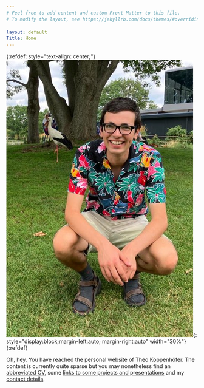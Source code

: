 ```yaml
---
# Feel free to add content and custom Front Matter to this file.
# To modify the layout, see https://jekyllrb.com/docs/themes/#overriding-theme-defaults

layout: default
Title: Home
---
```


{:refdef: style="text-align: center;"}
![Me on a dune](/assets/meInBuga.jpeg){: style="display:block;margin-left:auto; margin-right:auto" width="30%"}
{:refdef}

Oh, hey. You have reached the personal website of Theo Koppenhöfer. The content is currently quite sparse but you may nonetheless find an [abbreviated CV](/curriculumVitae/), some [links to some projects and presentations](/links) and my [contact details](/contact/).

